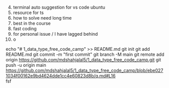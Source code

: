 4. terminal auto suggestion for vs code ubuntu 
2. resource for ts 
5. how to solve need long time 
6. best in the course 
7. fast coding  
8. for personal issue / I have lagged behind 
9. o

echo "# 1_data_type_free_code_camp" >> README.md
git init
git add README.md
git commit -m "first commit"
git branch -M main
git remote add origin https://github.com/mdshahjalal5/1_data_type_free_code_camp.git
git push -u origin main
https://github.com/mdshahjalal5/1_data_type_free_code_camp/blob/ebe0271034f00162e9bd4624dde1cc4e60823d8b/q.md#L16  
fsf